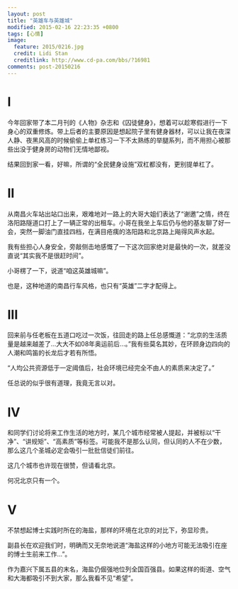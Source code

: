 ```yaml
---
layout: post
title: "英雄车与英雄城"
modified: 2015-02-16 22:23:35 +0800
tags: [心情]
image:
  feature: 2015/0216.jpg
  credit: Lidi Stan
  creditlink: http://www.cd-pa.com/bbs/?16981
comments: post-20150216
---
```


# I

今年回家带了本二月刊的《人物》杂志和《囚徒健身》，想着可以趁寒假进行一下身心的双重修炼。带上后者的主要原因是想起院子里有健身器材，可以让我在夜深人静、夜黑风高的时候偷偷上单杠练习一下不太熟练的举腿系列，而不用担心被那些出没于健身房的动物们无情地鄙视。

结果回到家一看，好嘛，所谓的“全民健身设施”双杠都没有，更别提单杠了。

# II

从南昌火车站出站口出来，艰难地对一路上的大哥大姐们表达了“谢邀”之情，终在洛阳路隧道口打上了一辆正常的出租车。小哥在我坐上车后仍与他的基友聊了好一会，突然一脚油门直挂四档，在满目疮痍的洛阳路和北京路上飚得风声水起。

我有些担心人身安全，旁敲侧击地感慨了一下这次回家绝对是最快的一次，就差没直说“其实我不是很赶时间”。

小哥楞了一下，说道“咱这英雄城嘛”。

也是，这种地道的南昌行车风格，也只有“英雄”二字才配得上。

# III

回来前与任老板在五道口吃过一次饭，往回走的路上任总感慨道：“北京的生活质量是越来越差了...大大不如08年奥运前后...。”我有些莫名其妙，在环顾身边四向的人潮和鸣笛的长龙后才若有所悟。

“人均公共资源低于一定阈值后，社会环境已经完全不由人的素质来决定了。”

任总说的似乎很有道理，我竟无言以对。

# IV

和同学们讨论将来工作生活的地方时，某几个城市经常被人提起，并被标以“干净”、“讲规矩”、“高素质”等标签。可能我不是那么认同，但认同的人不在少数，那么这几个圣城必定会吸引一批批信徒们前往。

这几个城市也许现在很赞，但请看北京。

何况北京只有一个。

# V

不禁想起博士实践时所在的海盐，那样的环境在北京的对比下，弥显珍贵。

副县长在欢迎我们时，明确而又无奈地说道“海盐这样的小地方可能无法吸引在座的博士生前来工作...”。

作为嘉兴下属五县的末名，海盐仍倔强地位列全国百强县。如果这样的街道、空气和大海都吸引不到大家，那么我看不见“希望”。
